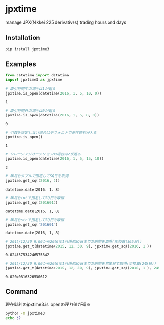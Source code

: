 # jpxtime
manage JPX(Nikkei 225 derivatives) trading hours and days

## Installation

```bash
pip install jpxtime3
```

## Examples
```python
from datetime import datetime
import jpxtime3 as jpxtime

# 取引時間中の場合は1が返る
jpxtime.is_open(datetime(2016, 1, 5, 10, 0))
```
```
1
```
```python
# 取引時間外の場合は0が返る
jpxtime.is_open(datetime(2016, 1, 5, 8, 0))
```
```
0
```
```python
# 引数を指定しない場合はデフォルトで現在時刻が入る
jpxtime.is_open()
```
```
1
```
```python
# クロージングオークションの場合は2が返る
jpxtime.is_open(datetime(2016, 1, 5, 15, 10))
```
```
2
```
```python
# 年月をタプルで指定してSQ日を取得
jpxtime.get_sq((2016, 1))
```
```
datetime.date(2016, 1, 8)
```
```python
# 年月をintで指定してSQ日を取得
jpxtime.get_sq((201601))
```
```
datetime.date(2016, 1, 8)
```
```python
# 年月をstrで指定してSQ日を取得
jpxtime.get_sq('201601')
```
```
datetime.date(2016, 1, 8)
```
```python
# 2015/12/30 9:00から2016年1月限のSQ日までの期間を取得(年換算(365日))
jpxtime.get_t(datetime(2015, 12, 30, 9), jpxtime.get_sq((2016, 1)))
```
```
0.024657534246575342
```
```python
# 2015/12/30 9:00から2016年1月限のSQ日までの期間を営業日で取得(年換算(245日))
jpxtime.get_t(datetime(2015, 12, 30, 9), jpxtime.get_sq((2016, 1)), 245)
```
```
0.02040816326530612
```

## Command
現在時刻のjpxtime3.is_openの戻り値が返る
```bash
python -m jpxtime3
echo $?
```